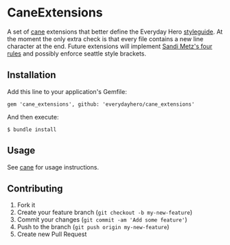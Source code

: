# CaneExtensions

A set of [cane](https://github.com/square/cane) extensions that better
define the Everyday Hero
[styleguide](https://github.com/everydayhero/styleguide). At the moment
the only extra check is that every file contains a new line character at
the end. Future extensions will implement [Sandi Metz's four
rules](https://gist.github.com/henrik/4509394) and possibly enforce
seattle style brackets.

## Installation

Add this line to your application's Gemfile:

    gem 'cane_extensions', github: 'everydayhero/cane_extensions'

And then execute:

    $ bundle install

## Usage

See [cane](https://github.com/square/cane) for usage instructions.

## Contributing

1. Fork it
2. Create your feature branch (`git checkout -b my-new-feature`)
3. Commit your changes (`git commit -am 'Add some feature'`)
4. Push to the branch (`git push origin my-new-feature`)
5. Create new Pull Request
